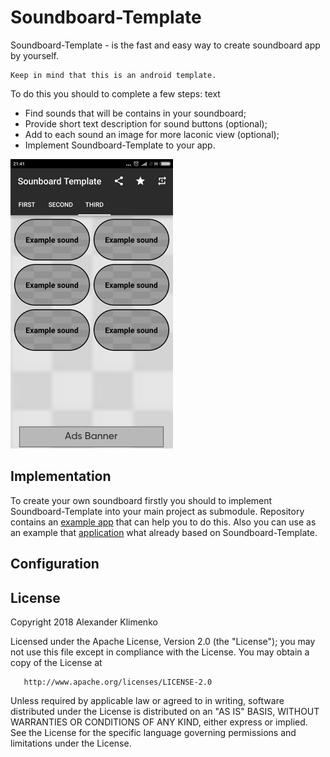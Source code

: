 # Soundboard-Template
Soundboard-Template - is the fast and easy way to create soundboard app by yourself.

    Keep in mind that this is an android template.
To do this you should to complete a few steps: <span style=“color:red”> text </span>

* Find sounds that will be contains in your soundboard;
* Provide short text description for sound buttons (optional);
* Add to each sound an image for more laconic view (optional);
* Implement Soundboard-Template to your app.

![Exampe image](example.png)

## Implementation
To create your own soundboard firstly you should to implement Soundboard-Template into your main
project as submodule. Repository contains an [example app](https://github.com/ZephyrVentum/Soundboard-Template/tree/master/sample)
that can help you to do this. Also you can use as an example that [application](https://github.com/ZephyrVentum/HoMM3-Soundboard) what already
based on Soundboard-Template.

## Configuration

## License
Copyright 2018 Alexander Klimenko

   Licensed under the Apache License, Version 2.0 (the "License");
   you may not use this file except in compliance with the License.
   You may obtain a copy of the License at

       http://www.apache.org/licenses/LICENSE-2.0

   Unless required by applicable law or agreed to in writing, software
   distributed under the License is distributed on an "AS IS" BASIS,
   WITHOUT WARRANTIES OR CONDITIONS OF ANY KIND, either express or implied.
   See the License for the specific language governing permissions and
   limitations under the License.